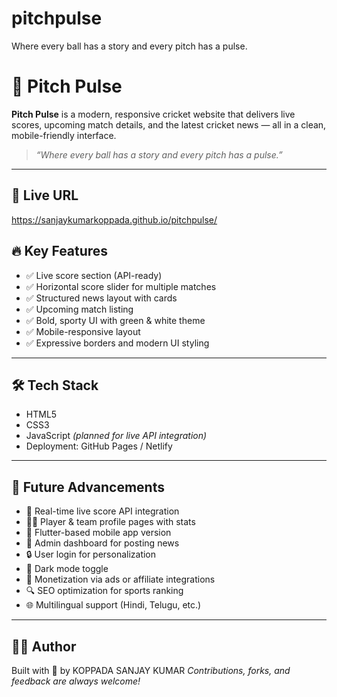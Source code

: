 # pitchpulse
Where every ball has a story and every pitch has a pulse.
 # 🏏 Pitch Pulse

**Pitch Pulse** is a modern, responsive cricket website that delivers live scores, upcoming match details, and the latest cricket news — all in a clean, mobile-friendly interface.

> _“Where every ball has a story and every pitch has a pulse.”_

---

## 🚀 Live URL

https://sanjaykumarkoppada.github.io/pitchpulse/
## 🔥 Key Features

- ✅ Live score section (API-ready)
- ✅ Horizontal score slider for multiple matches
- ✅ Structured news layout with cards
- ✅ Upcoming match listing
- ✅ Bold, sporty UI with green & white theme
- ✅ Mobile-responsive layout
- ✅ Expressive borders and modern UI styling

---

## 🛠 Tech Stack

- HTML5  
- CSS3  
- JavaScript *(planned for live API integration)*  
- Deployment: GitHub Pages / Netlify

---

## 🔮 Future Advancements

- 🔗 Real-time live score API integration
- 🧑‍💼 Player & team profile pages with stats
- 📲 Flutter-based mobile app version
- 🧾 Admin dashboard for posting news
- 🔒 User login for personalization
- 🌙 Dark mode toggle
- 💸 Monetization via ads or affiliate integrations
- 🔍 SEO optimization for sports ranking
- 🌐 Multilingual support (Hindi, Telugu, etc.)

---

## 🧑‍💻 Author

Built with 💚 by KOPPADA SANJAY KUMAR 
_Contributions, forks, and feedback are always welcome!_

